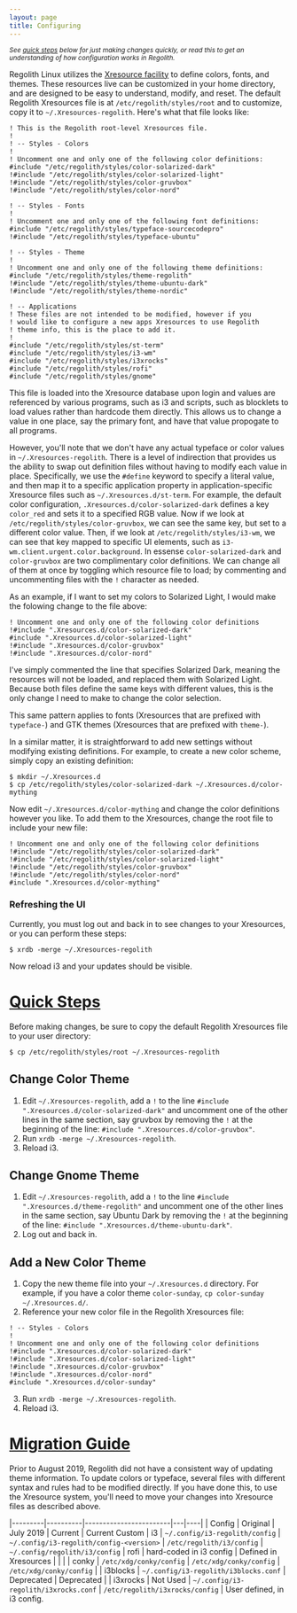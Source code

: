 ```yaml
---
layout: page
title: Configuring
---
```


<sub>_See [quick steps](#quick-steps) below for just making changes quickly, or read this to get an understanding of how configuration works in Regolith._</sub>

Regolith Linux utilizes the [Xresource facility](https://en.wikipedia.org/wiki/X_resources#Location_and_use) to define colors, fonts, and themes.  These resources live can be customized in your home directory, and are designed to be easy to understand, modify, and reset.  The default Regolith Xresources file is at `/etc/regolith/styles/root` and to customize, copy it to `~/.Xresources-regolith`.  Here's what that file looks like:
```
! This is the Regolith root-level Xresources file.
!
! -- Styles - Colors
!
! Uncomment one and only one of the following color definitions:
#include "/etc/regolith/styles/color-solarized-dark"
!#include "/etc/regolith/styles/color-solarized-light"
!#include "/etc/regolith/styles/color-gruvbox"
!#include "/etc/regolith/styles/color-nord"

! -- Styles - Fonts
!
! Uncomment one and only one of the following font definitions:
#include "/etc/regolith/styles/typeface-sourcecodepro"
!#include "/etc/regolith/styles/typeface-ubuntu"

! -- Styles - Theme
!
! Uncomment one and only one of the following theme definitions:
#include "/etc/regolith/styles/theme-regolith"
!#include "/etc/regolith/styles/theme-ubuntu-dark"
!#include "/etc/regolith/styles/theme-nordic"

! -- Applications
! These files are not intended to be modified, however if you
! would like to configure a new apps Xresources to use Regolith
! theme info, this is the place to add it.
!
#include "/etc/regolith/styles/st-term"
#include "/etc/regolith/styles/i3-wm"
#include "/etc/regolith/styles/i3xrocks"
#include "/etc/regolith/styles/rofi"
#include "/etc/regolith/styles/gnome"
```

This file is loaded into the Xresource database upon login and values are referenced by various programs, such as i3 and scripts, such as blocklets to load values rather than hardcode them directly.  This allows us to change a value in one place, say the primary font, and have that value propogate to all programs.  

However, you'll note that we don't have any actual typeface or color values in `~/.Xresources-regolith`.  There is a level of indirection that provides us the ability to swap out definition files without having to modify each value in place.  Specifically, we use the `#define` keyword to specify a literal value, and then map it to a specific application property in application-specific Xresource files such as `~/.Xresources.d/st-term`.  For example, the default color configuration, `.Xresources.d/color-solarized-dark` defines a key `color_red` and sets it to a specified RGB value.  Now if we look at `/etc/regolith/styles/color-gruvbox`, we can see the same key, but set to a different color value.  Then, if we look at `/etc/regolith/styles/i3-wm`, we can see that key mapped to specific UI elements, such as `i3-wm.client.urgent.color.background`.  In essense `color-solarized-dark` and `color-gruvbox` are two complimentary color definitions.  We can change all of them at once by toggling which resource file to load; by commenting and uncommenting files with the `!` character as needed.

As an example, if I want to set my colors to Solarized Light, I would make the folowing change to the file above:
```
! Uncomment one and only one of the following color definitions 
!#include ".Xresources.d/color-solarized-dark"
#include ".Xresources.d/color-solarized-light"
!#include ".Xresources.d/color-gruvbox"
!#include ".Xresources.d/color-nord"
```

I've simply commented the line that specifies Solarized Dark, meaning the resources will not be loaded, and replaced them with Solarized Light.  Because both files define the same keys with different values, this is the only change I need to make to change the color selection.

This same pattern applies to fonts (Xresources that are prefixed with `typeface-`) and GTK themes (Xresources that are prefixed with `theme-`).

In a similar matter, it is straightforward to add new settings without modifying existing definitions.  For example, to create a new color scheme, simply copy an existing definition:
```
$ mkdir ~/.Xresources.d
$ cp /etc/regolith/styles/color-solarized-dark ~/.Xresources.d/color-mything
```

Now edit `~/.Xresources.d/color-mything` and change the color definitions however you like.  To add them to the Xresources, change the root file to include your new file:
```
! Uncomment one and only one of the following color definitions 
!#include "/etc/regolith/styles/color-solarized-dark"
!#include "/etc/regolith/styles/color-solarized-light"
!#include "/etc/regolith/styles/color-gruvbox"
!#include "/etc/regolith/styles/color-nord"
#include ".Xresources.d/color-mything"
```

### Refreshing the UI

Currently, you must log out and back in to see changes to your Xresources, or you can perform these steps:
```
$ xrdb -merge ~/.Xresources-regolith
```
Now reload i3 and your updates should be visible.

# [Quick Steps](#quick-steps)

Before making changes, be sure to copy the default Regolith Xresources file to your user directory:
```
$ cp /etc/regolith/styles/root ~/.Xresources-regolith
```

## Change Color Theme

1. Edit `~/.Xresources-regolith`, add a `!` to the line `#include ".Xresources.d/color-solarized-dark"` and uncomment one of the other lines in the same section, say gruvbox by removing the `!` at the beginning of the line: `#include ".Xresources.d/color-gruvbox"`.
2. Run `xrdb -merge ~/.Xresources-regolith`.
3. Reload i3.

## Change Gnome Theme

1. Edit `~/.Xresources-regolith`, add a `!` to the line `#include ".Xresources.d/theme-regolith"` and uncomment one of the other lines in the same section, say Ubuntu Dark by removing the `!` at the beginning of the line: `#include ".Xresources.d/theme-ubuntu-dark"`.
2. Log out and back in.

## Add a New Color Theme

1. Copy the new theme file into your `~/.Xresources.d` directory.  For example, if you have a color theme `color-sunday`, `cp color-sunday ~/.Xresources.d/`.
2. Reference your new color file in the Regolith Xresources file:
```
! -- Styles - Colors
!
! Uncomment one and only one of the following color definitions 
!#include ".Xresources.d/color-solarized-dark"
!#include ".Xresources.d/color-solarized-light"
!#include ".Xresources.d/color-gruvbox"
!#include ".Xresources.d/color-nord"
#include ".Xresources.d/color-sunday"
```
3. Run `xrdb -merge ~/.Xresources-regolith`.
4. Reload i3.

# [Migration Guide](#migration-guide)

Prior to August 2019, Regolith did not have a consistent way of updating theme information.  To update colors or typeface, several files with different syntax and rules had to be modified directly.  If you have done this, to use the Xresource system, you'll need to move your changes into Xresource files as described above.  

|---------|----------|------------------------|---|----|
| Config | Original | July 2019 | Current | Current Custom
| i3 | `~/.config/i3-regolith/config` | `~/.config/i3-regolith/config-<version>` | `/etc/regolith/i3/config` | `~/.config/regolith/i3/config` 
| rofi | hard-coded in i3 config | Defined in Xresources | | |
| conky | `/etc/xdg/conky/config` | `/etc/xdg/conky/config` | `/etc/xdg/conky/config` |
| i3blocks | `~/.config/i3-regolith/i3blocks.conf` | Deprecated | Deprecated |
| i3xrocks | Not Used | `~/.config/i3-regolith/i3xrocks.conf` | `/etc/regolith/i3xrocks/config` | User defined, in i3 config.

